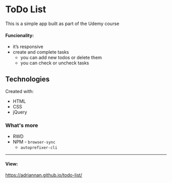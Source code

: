 # ToDo List

This is a simple app built as part of the Udemy course 

#### Funcionality:
- it’s responsive 
- create and complete tasks
    - you can add new todos or delete them
    - you can check or uncheck tasks

## Technologies
Created with:
- HTML
- CSS
- jQuery

### What's more
- RWD
- NPM 
	  - `browser-sync`
  	- `autoprefixer-cli`

<hr>

#### View:
https://adriannan.github.io/todo-list/
